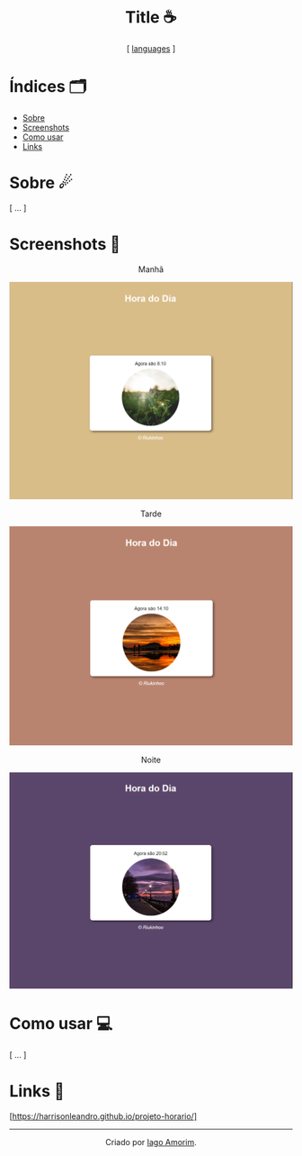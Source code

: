 <h1 align="center"> Title ☕</h1>
<div align="center">
  
  [ [languages](https://github.com/alexandresanlim/Badges4-README.md-Profile#-languages-) ]
  
</div>


# Índices 🗂
* [Sobre](#sobre-)
* [Screenshots](#screenshots-)
* [Como usar](#como-usar-)
* [Links](#links-)

# Sobre ☄

[ ... ]

# Screenshots 📸
<div display="inline" align="center">

<p>Manhã</p>
<img src= "imagens/manhaph.png" width: 500px height: 200px></img>
<p>Tarde</p>
<img src= "imagens/tardeph.png" width: 500px height: 200px></img>
<p>Noite</p>
<img src= "imagens/noiteph.png"></img>

</div>

# Como usar 💻

[ ... ]

# Links 🔗

[https://harrisonleandro.github.io/projeto-horario/]

<hr>
<div align="center">

Criado por [Iago Amorim](https://github.com/danonep2).

</div>
